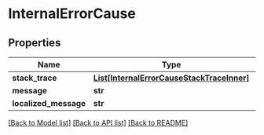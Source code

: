 # InternalErrorCause


## Properties

Name | Type | Description | Notes
------------ | ------------- | ------------- | -------------
**stack_trace** | [**List[InternalErrorCauseStackTraceInner]**](InternalErrorCauseStackTraceInner.md) |  | [optional] 
**message** | **str** |  | [optional] 
**localized_message** | **str** |  | [optional] 

[[Back to Model list]](../README.md#documentation-for-models) [[Back to API list]](../README.md#documentation-for-api-endpoints) [[Back to README]](../README.md)


